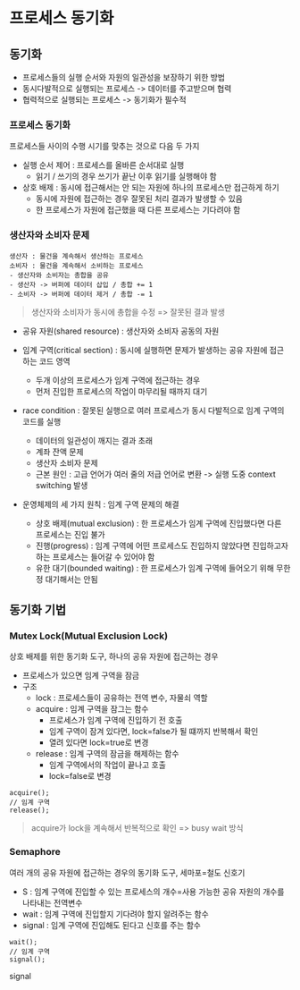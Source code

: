 # 프로세스 동기화
## 동기화
- 프로세스들의 실행 순서와 자원의 일관성을 보장하기 위한 방법
- 동시다발적으로 실행되는 프로세스 -> 데이터를 주고받으며 협력
- 협력적으로 실행되는 프로세스 -> 동기화가 필수적

### 프로세스 동기화
프로세스들 사이의 수행 시기를 맞추는 것으로 다음 두 가지
- 실행 순서 제어 : 프로세스를 올바른 순서대로 실행
  - 읽기 / 쓰기의 경우 쓰기가 끝난 이후 읽기를 실행해야 함
- 상호 배제 : 동시에 접근해서는 안 되는 자원에 하나의 프로세스만 접근하게 하기
  - 동시에 자원에 접근하는 경우 잘못된 처리 결과가 발생할 수 있음
  - 한 프로세스가 자원에 접근했을 때 다른 프로세스는 기다려야 함


### 생산자와 소비자 문제
```
생산자 : 물건을 계속해서 생산하는 프로세스
소비자 : 물건을 계속해서 소비하는 프로세스
- 생산자와 소비자는 총합을 공유
- 생산자 -> 버퍼에 데이터 삽입 / 총합 += 1
- 소비자 -> 버퍼에 데이터 제거 / 총합 -= 1
```
> 생산자와 소비자가 동시에 총합을 수정 => 잘못된 결과 발생

- 공유 자원(shared resource) : 생산자와 소비자 공동의 자원
- 임계 구역(critical section) : 동시에 실행하면 문제가 발생하는 공유 자원에 접근하는 코드 영역
  - 두개 이상의 프로세스가 임계 구역에 접근하는 경우
  - 먼저 진입한 프로세스의 작업이 마무리될 때까지 대기
- race condition : 잘못된 실행으로 여러 프로세스가 동시 다발적으로 임계 구역의 코드를 실행
  - 데이터의 일관성이 깨지는 결과 초래
  - 계좌 잔액 문제
  - 생산자 소비자 문제
  - 근본 원인 : 고급 언어가 여러 줄의 저급 언어로 변환 -> 실행 도중 context switching 발생

- 운영체제의 세 가지 원칙 : 임계 구역 문제의 해결
  - 상호 배제(mutual exclusion) : 한 프로세스가 임계 구역에 진입했다면 다른 프로세스는 진입 불가
  - 진행(progress) : 임계 구역에 어떤 프로세스도 진입하지 않았다면 진입하고자 하는 프로세스는 들어갈 수 있어야 함
  - 유한 대기(bounded waiting) : 한 프로세스가 임계 구역에 들어오기 위해 무한정 대기해서는 안됨


## 동기화 기법

### Mutex Lock(Mutual Exclusion Lock)
상호 배제를 위한 동기화 도구, 하나의 공유 자원에 접근하는 경우

- 프로세스가 있으면 임계 구역을 잠금
- 구조
  - lock : 프로세스들이 공유하는 전역 변수, 자물쇠 역할
  - acquire : 임계 구역을 잠그는 함수
    - 프로세스가 임계 구역에 진입하기 전 호출
    - 임계 구역이 잠겨 있다면, lock=false가 될 떄까지 반복해서 확인
    - 열려 있다면 lock=true로 변경
  - release : 임계 구역의 잠금을 해제하는 함수
    - 임계 구역에서의 작업이 끝나고 호출
    - lock=false로 변경

```
acquire();
// 임계 구역
release();
```
> acquire가 lock을 계속해서 반복적으로 확인 => busy wait 방식

### Semaphore 

여러 개의 공유 자원에 접근하는 경우의 동기화 도구, 세마포=철도 신호기

- S : 임계 구역에 진입할 수 있는 프로세스의 개수=사용 가능한 공유 자원의 개수를 나타내는 전역변수
- wait : 임계 구역에 진입할지 기다려야 할지 알려주는 함수
- signal : 임계 구역에 진입해도 된다고 신호를 주는 함수

```
wait();
// 임계 구역
signal();
```
signal 